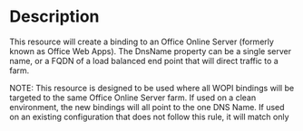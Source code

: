 # Description

This resource will create a binding to an Office Online Server (formerly known
as Office Web Apps). The DnsName property can be a single server name, or a
FQDN of a load balanced end point that will direct traffic to a farm.

NOTE: This resource is designed to be used where all WOPI bindings will be
targeted to the same Office Online Server farm. If used on a clean
environment, the new bindings will all point to the one DNS Name. If used on
an existing configuration that does not follow this rule, it will match only
